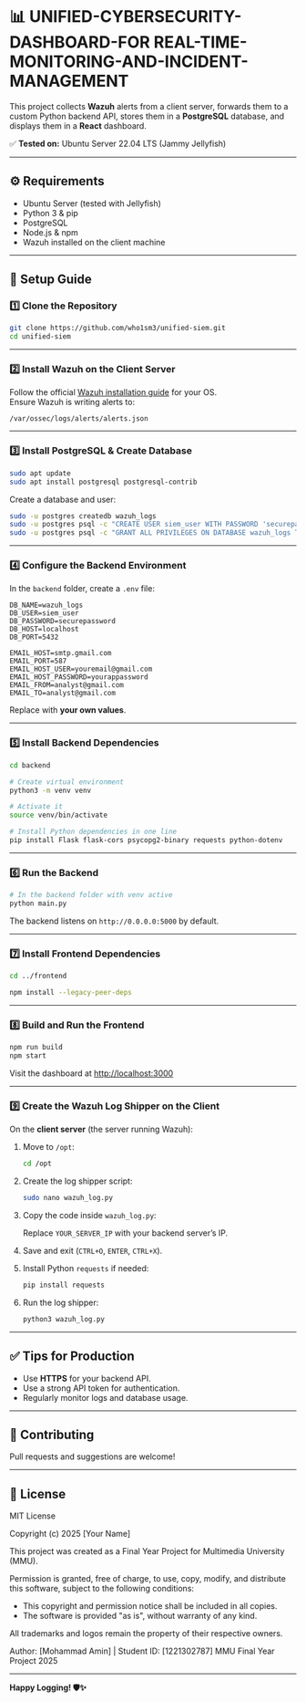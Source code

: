 # 📊 UNIFIED-CYBERSECURITY-DASHBOARD-FOR REAL-TIME-MONITORING-AND-INCIDENT-MANAGEMENT

This project collects **Wazuh** alerts from a client server, forwards them to a custom Python backend API, stores them in a **PostgreSQL** database, and displays them in a **React** dashboard.

✅ **Tested on:** Ubuntu Server 22.04 LTS (Jammy Jellyfish)

---

## ⚙️ Requirements

- Ubuntu Server (tested with Jellyfish)
- Python 3 & pip
- PostgreSQL
- Node.js & npm
- Wazuh installed on the client machine

---

## 🚀 Setup Guide

### 1️⃣ Clone the Repository

```bash
git clone https://github.com/who1sm3/unified-siem.git
cd unified-siem
```

---

### 2️⃣ Install Wazuh on the Client Server

Follow the official [Wazuh installation guide](https://documentation.wazuh.com/current/installation-guide/index.html) for your OS.  
Ensure Wazuh is writing alerts to:

```
/var/ossec/logs/alerts/alerts.json
```

---

### 3️⃣ Install PostgreSQL & Create Database

```bash
sudo apt update
sudo apt install postgresql postgresql-contrib
```

Create a database and user:

```bash
sudo -u postgres createdb wazuh_logs
sudo -u postgres psql -c "CREATE USER siem_user WITH PASSWORD 'securepassword';"
sudo -u postgres psql -c "GRANT ALL PRIVILEGES ON DATABASE wazuh_logs TO siem_user;"
```

---

### 4️⃣ Configure the Backend Environment

In the `backend` folder, create a `.env` file:

```env
DB_NAME=wazuh_logs
DB_USER=siem_user
DB_PASSWORD=securepassword
DB_HOST=localhost
DB_PORT=5432

EMAIL_HOST=smtp.gmail.com
EMAIL_PORT=587
EMAIL_HOST_USER=youremail@gmail.com
EMAIL_HOST_PASSWORD=yourappassword
EMAIL_FROM=analyst@gmail.com
EMAIL_TO=analyst@gmail.com
```

Replace with **your own values**.

---

### 5️⃣ Install Backend Dependencies

```bash
cd backend

# Create virtual environment
python3 -m venv venv

# Activate it
source venv/bin/activate

# Install Python dependencies in one line
pip install Flask flask-cors psycopg2-binary requests python-dotenv

```

---

### 6️⃣ Run the Backend

```bash
# In the backend folder with venv active
python main.py
```

The backend listens on `http://0.0.0.0:5000` by default.

---

### 7️⃣ Install Frontend Dependencies

```bash
cd ../frontend

npm install --legacy-peer-deps
```

---

### 8️⃣ Build and Run the Frontend

```bash
npm run build
npm start
```

Visit the dashboard at [http://localhost:3000](http://localhost:3000)

---

### 9️⃣ Create the Wazuh Log Shipper on the Client

On the **client server** (the server running Wazuh):

1. Move to `/opt`:

   ```bash
   cd /opt
   ```

2. Create the log shipper script:

   ```bash
   sudo nano wazuh_log.py
   ```

3. Copy the code inside `wazuh_log.py`:

   Replace `YOUR_SERVER_IP` with your backend server’s IP.

4. Save and exit (`CTRL+O`, `ENTER`, `CTRL+X`).

5. Install Python `requests` if needed:

   ```bash
   pip install requests
   ```

6. Run the log shipper:

   ```bash
   python3 wazuh_log.py
   ```

---

## ✅ Tips for Production

- Use **HTTPS** for your backend API.
- Use a strong API token for authentication.
- Regularly monitor logs and database usage.

---

## 🤝 Contributing

Pull requests and suggestions are welcome!

---

## 📜 License

MIT License

Copyright (c) 2025 [Your Name]

This project was created as a Final Year Project for Multimedia University (MMU).

Permission is granted, free of charge, to use, copy, modify, and distribute this software,
subject to the following conditions:

- This copyright and permission notice shall be included in all copies.
- The software is provided "as is", without warranty of any kind.

All trademarks and logos remain the property of their respective owners.

Author: [Mohammad Amin] | Student ID: [1221302787]
MMU Final Year Project 2025


---

**Happy Logging! 🛡️✨**
